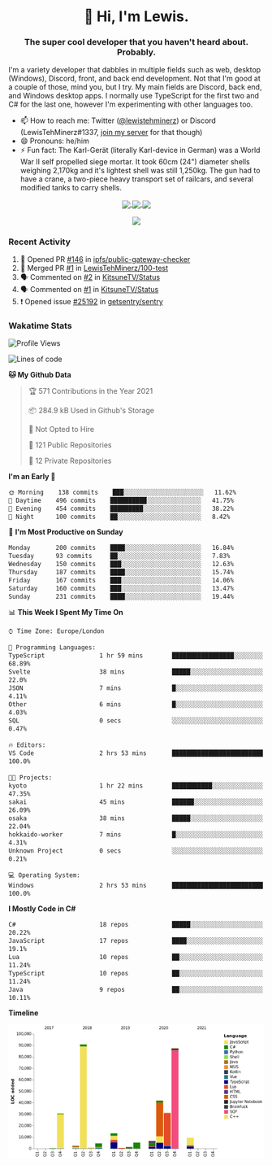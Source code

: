 <h1 align="center">👋 Hi, I'm Lewis.</h1>
<h3 align="center">The super cool developer that you haven't heard about. Probably.</h3>

I'm a variety developer that dabbles in multiple fields such as web, desktop (Windows), Discord, front, and back end development. Not that I'm good at a couple of those, mind you, but I try. My main fields are Discord, back end, and Windows desktop apps. I normally use TypeScript for the first two and C# for the last one, however I'm experimenting with other languages too.

- 📫 How to reach me: Twitter ([@lewistehminerz](https://twitter.com/lewistehminerz)) or Discord (LewisTehMinerz#1337, [join my server](https://discord.gg/XnUh7JB) for that though)
- 😄 Pronouns: he/him
- ⚡ Fun fact: The Karl-Gerät (literally Karl-device in German) was a World War II self propelled siege mortar. It took 60cm (24") diameter shells weighing 2,170kg and it's lightest shell was still 1,250kg. The gun had to have a crane, a two-piece heavy transport set of railcars, and several modified tanks to carry shells.

<p align="center">
  <a href="https://github.com/anuraghazra/github-readme-stats">
    <img align="center" src="https://github-readme-stats.vercel.app/api?username=LewisTehMinerz&count_private=true&show_icons=true&theme=gruvbox">
  </a>
  <a href="https://github.com/anuraghazra/github-readme-stats">
    <img align="center" src="https://github-readme-stats.vercel.app/api/top-langs?username=LewisTehMinerz&layout=compact&theme=gruvbox">
  </a>
  <a href="https://github.com/anuraghazra/github-readme-stats">
    <img align="center" src="https://github-readme-stats.vercel.app/api/wakatime?username=LewisTehMinerz&layout=compact&theme=gruvbox">
  </a>
</p>

<p align="center">
  <a href="https://github.com/ryo-ma/github-profile-trophy">
    <img align="center" src="https://github-profile-trophy.vercel.app/?username=ryo-ma&theme=gruvbox">
  </a>
</p>

### Recent Activity
<!--START_SECTION:activity-->
1. 💪 Opened PR [#146](https://github.com/ipfs/public-gateway-checker/pull/146) in [ipfs/public-gateway-checker](https://github.com/ipfs/public-gateway-checker)
2. 🎉 Merged PR [#1](https://github.com/LewisTehMinerz/100-test/pull/1) in [LewisTehMinerz/100-test](https://github.com/LewisTehMinerz/100-test)
3. 🗣 Commented on [#2](https://github.com/KitsuneTV/Status/issues/2) in [KitsuneTV/Status](https://github.com/KitsuneTV/Status)
4. 🗣 Commented on [#1](https://github.com/KitsuneTV/Status/issues/1) in [KitsuneTV/Status](https://github.com/KitsuneTV/Status)
5. ❗️ Opened issue [#25192](https://github.com/getsentry/sentry/issues/25192) in [getsentry/sentry](https://github.com/getsentry/sentry)
<!--END_SECTION:activity-->

### Wakatime Stats
<!--START_SECTION:waka-->
![Profile Views](http://img.shields.io/badge/Profile%20Views-10-blue)

![Lines of code](https://img.shields.io/badge/From%20Hello%20World%20I%27ve%20Written-327045%20lines%20of%20code-blue)

**🐱 My Github Data** 

> 🏆 571 Contributions in the Year 2021
 > 
> 📦 284.9 kB Used in Github's Storage 
 > 
> 🚫 Not Opted to Hire
 > 
> 📜 121 Public Repositories 
 > 
> 🔑 12 Private Repositories  
 > 
**I'm an Early 🐤** 

```text
🌞 Morning    138 commits    ███░░░░░░░░░░░░░░░░░░░░░░   11.62% 
🌆 Daytime    496 commits    ██████████░░░░░░░░░░░░░░░   41.75% 
🌃 Evening    454 commits    █████████░░░░░░░░░░░░░░░░   38.22% 
🌙 Night      100 commits    ██░░░░░░░░░░░░░░░░░░░░░░░   8.42%

```
📅 **I'm Most Productive on Sunday** 

```text
Monday       200 commits    ████░░░░░░░░░░░░░░░░░░░░░   16.84% 
Tuesday      93 commits     ██░░░░░░░░░░░░░░░░░░░░░░░   7.83% 
Wednesday    150 commits    ███░░░░░░░░░░░░░░░░░░░░░░   12.63% 
Thursday     187 commits    ████░░░░░░░░░░░░░░░░░░░░░   15.74% 
Friday       167 commits    ███░░░░░░░░░░░░░░░░░░░░░░   14.06% 
Saturday     160 commits    ███░░░░░░░░░░░░░░░░░░░░░░   13.47% 
Sunday       231 commits    ████░░░░░░░░░░░░░░░░░░░░░   19.44%

```


📊 **This Week I Spent My Time On** 

```text
⌚︎ Time Zone: Europe/London

💬 Programming Languages: 
TypeScript               1 hr 59 mins        █████████████████░░░░░░░░   68.89% 
Svelte                   38 mins             █████░░░░░░░░░░░░░░░░░░░░   22.0% 
JSON                     7 mins              █░░░░░░░░░░░░░░░░░░░░░░░░   4.11% 
Other                    6 mins              █░░░░░░░░░░░░░░░░░░░░░░░░   4.03% 
SQL                      0 secs              ░░░░░░░░░░░░░░░░░░░░░░░░░   0.47%

🔥 Editors: 
VS Code                  2 hrs 53 mins       █████████████████████████   100.0%

🐱‍💻 Projects: 
kyoto                    1 hr 22 mins        ███████████░░░░░░░░░░░░░░   47.35% 
sakai                    45 mins             ██████░░░░░░░░░░░░░░░░░░░   26.09% 
osaka                    38 mins             █████░░░░░░░░░░░░░░░░░░░░   22.04% 
hokkaido-worker          7 mins              █░░░░░░░░░░░░░░░░░░░░░░░░   4.31% 
Unknown Project          0 secs              ░░░░░░░░░░░░░░░░░░░░░░░░░   0.21%

💻 Operating System: 
Windows                  2 hrs 53 mins       █████████████████████████   100.0%

```

**I Mostly Code in C#** 

```text
C#                       18 repos            █████░░░░░░░░░░░░░░░░░░░░   20.22% 
JavaScript               17 repos            ████░░░░░░░░░░░░░░░░░░░░░   19.1% 
Lua                      10 repos            ██░░░░░░░░░░░░░░░░░░░░░░░   11.24% 
TypeScript               10 repos            ██░░░░░░░░░░░░░░░░░░░░░░░   11.24% 
Java                     9 repos             ██░░░░░░░░░░░░░░░░░░░░░░░   10.11%

```


**Timeline**

![Chart not found](https://raw.githubusercontent.com/LewisTehMinerz/LewisTehMinerz/master/charts/bar_graph.png) 


<!--END_SECTION:waka-->
